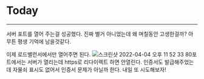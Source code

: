 # Today
----------- 
서버 포트를 열어 주는걸 성공했다. 진짜 별거 아니었는데 왜 며칠동안 고생한걸까? 아무튼 평생 기억에 남을것같다.

이제 로드밸런서에서만 열어주면 된다. 
![스크린샷 2022-04-04 오후 11 52 33](https://user-images.githubusercontent.com/80194405/161570953-63587ace-9b09-42d5-b16a-5b1e0e16e601.jpg)
80포트에서는 서버가 열리는데 https로 리다이렉트 하면 안열린다. 인증서도 발급해주었는데 자물쇠 표시도 없어서 인증서 문제가 아닐까 한다.
내일 또 시도해보자!

